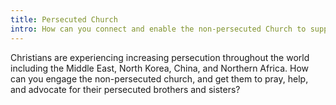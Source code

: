 ```yaml
---
title: Persecuted Church
intro: How can you connect and enable the non-persecuted Church to support the persecuted Church?
---
```

Christians are experiencing increasing persecution throughout the world
including the Middle East, North Korea, China, and Northern Africa. How can you engage the non-persecuted church, and get them to pray, help, and
advocate for their persecuted brothers and sisters?

